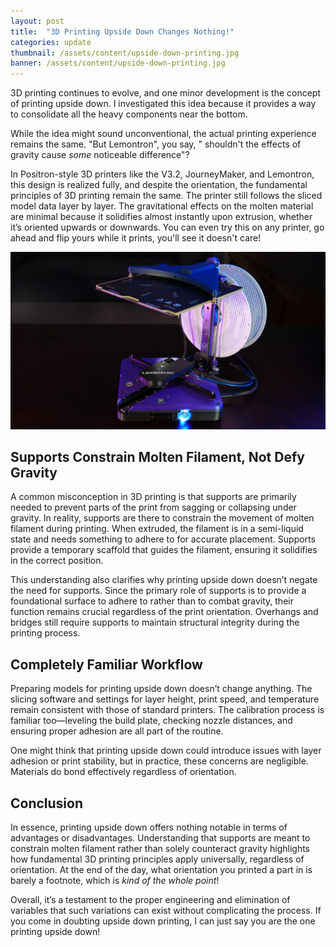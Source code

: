 ```yaml
---
layout: post
title:  "3D Printing Upside Down Changes Nothing!"
categories: update
thumbnail: /assets/content/upside-down-printing.jpg
banner: /assets/content/upside-down-printing.jpg
---
```


3D printing continues to evolve, and one minor development is the concept of printing upside down. I investigated this
idea because it provides a way to consolidate all the heavy components near the bottom.

While the idea might sound unconventional, the actual printing experience remains the same. "But Lemontron", you say, "
shouldn't the effects of gravity cause _some_ noticeable difference"?

In Positron-style 3D printers like the V3.2, JourneyMaker, and Lemontron, this design is realized fully, and despite the
orientation, the fundamental principles of 3D printing remain the same. The printer still follows the sliced model data
layer by layer. The gravitational effects on the molten material are minimal because it solidifies almost instantly upon
extrusion, whether it’s oriented upwards or downwards. You can even try this on any printer, go ahead and flip yours
while it prints, you'll see it doesn't care!

![3D Printing Upside Down](/assets/about/beauty-shot.jpg)

## Supports Constrain Molten Filament, Not Defy Gravity

A common misconception in 3D printing is that supports are primarily needed to prevent parts of the print from sagging
or collapsing under gravity. In reality, supports are there to constrain the movement of molten filament during
printing. When extruded, the filament is in a semi-liquid state and needs something to adhere to for accurate placement.
Supports provide a temporary scaffold that guides the filament, ensuring it solidifies in the correct position.

This understanding also clarifies why printing upside down doesn’t negate the need for supports. Since the primary role
of supports is to provide a foundational surface to adhere to rather than to combat gravity, their function remains
crucial regardless of the print orientation. Overhangs and bridges still require supports to maintain
structural integrity during the printing process.

## Completely Familiar Workflow

Preparing models for printing upside down doesn’t change anything. The slicing software and settings for layer height,
print speed, and temperature remain consistent with those of standard printers. The calibration process is familiar
too—leveling the build plate, checking nozzle distances, and ensuring proper adhesion are all part of the routine.

One might think that printing upside down could introduce issues with layer adhesion or print stability, but in
practice, these concerns are negligible. Materials do bond effectively regardless of orientation.

## Conclusion

In essence, printing upside down offers nothing notable in terms of advantages or disadvantages. Understanding that
supports are meant to constrain molten filament rather than solely counteract gravity highlights how fundamental 3D
printing principles apply universally, regardless of orientation. At the end of the day, what orientation you printed a
part in is barely a footnote, which is _kind of the whole point_!

Overall, it’s a testament to the proper engineering and elimination of variables that such variations can exist without
complicating the process. If you come in doubting upside down printing, I can just say you are the one printing upside
down! 